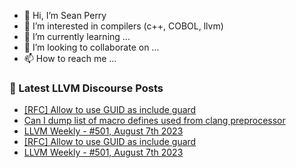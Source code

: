 - 👋 Hi, I’m Sean Perry
- 👀 I’m interested in compilers (c++, COBOL, llvm)
- 🌱 I’m currently learning ...
- 💞️ I’m looking to collaborate on ...
- 📫 How to reach me ...

<!---
s66perry/s66perry is a ✨ special ✨ repository because its `README.md` (this file) appears on your GitHub profile.
You can click the Preview link to take a look at your changes.
--->
### 📕 Latest LLVM Discourse Posts

<!-- DISCOURSE-LLVM:START -->
- [[RFC] Allow to use GUID as include guard](https://discourse.llvm.org/t/rfc-allow-to-use-guid-as-include-guard/72594#post_5)
- [Can I dump list of macro defines used from clang preprocessor](https://discourse.llvm.org/t/can-i-dump-list-of-macro-defines-used-from-clang-preprocessor/72633#post_1)
- [LLVM Weekly - #501, August 7th 2023](https://discourse.llvm.org/t/llvm-weekly-501-august-7th-2023/72632#post_2)
- [[RFC] Allow to use GUID as include guard](https://discourse.llvm.org/t/rfc-allow-to-use-guid-as-include-guard/72594#post_4)
- [LLVM Weekly - #501, August 7th 2023](https://discourse.llvm.org/t/llvm-weekly-501-august-7th-2023/72632#post_1)
<!-- DISCOURSE-LLVM:END -->
